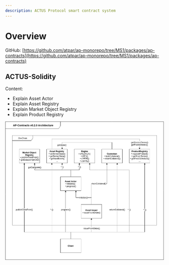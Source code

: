 ```yaml
---
description: ACTUS Protocol smart contract system
---
```


# Overview

GitHub: [https://github.com/atpar/ap-monorepo/tree/MS1/packages/ap-contracts](https://github.com/atpar/ap-monorepo/tree/MS1/packages/ap-contracts)

## ACTUS-Solidity

Content:

* Explain Asset Actor
* Explain Asset Registry
* Explain Market Object Registry
* Explain Product Registry

![AP-Contracts architecture](../.gitbook/assets/image%20%282%29.png)





